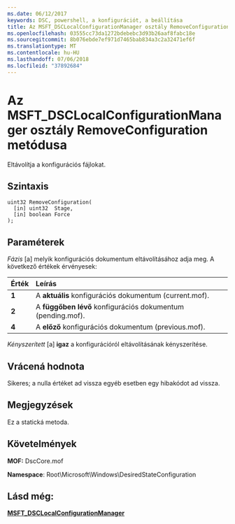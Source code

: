 ```yaml
---
ms.date: 06/12/2017
keywords: DSC, powershell, a konfigurációt, a beállítása
title: Az MSFT_DSCLocalConfigurationManager osztály RemoveConfiguration metódusa
ms.openlocfilehash: 03555cc73da1272bdebebc3d93b26aaf8fabc18e
ms.sourcegitcommit: 8b076ebde7ef971d7465bab834a3c2a32471ef6f
ms.translationtype: MT
ms.contentlocale: hu-HU
ms.lasthandoff: 07/06/2018
ms.locfileid: "37892684"
---
```

# <a name="removeconfiguration-method-of-the-msftdsclocalconfigurationmanager-class"></a>Az MSFT_DSCLocalConfigurationManager osztály RemoveConfiguration metódusa

Eltávolítja a konfigurációs fájlokat.

## <a name="syntax"></a>Szintaxis

```mof
uint32 RemoveConfiguration(
  [in] uint32  Stage,
  [in] boolean Force
);
```

## <a name="parameters"></a>Paraméterek

*Fázis* \[a\] melyik konfigurációs dokumentum eltávolításához adja meg. A következő értékek érvényesek:

|Érték |Leírás |
|:--- |:---|
|**1** | A **aktuális** konfigurációs dokumentum (current.mof). |
|**2** | A **függőben lévő** konfigurációs dokumentum (pending.mof).  |
|**4** | A **előző** konfigurációs dokumentum (previous.mof). |

*Kényszerített* \[a\] **igaz** a konfigurációról eltávolításának kényszerítése.

## <a name="return-value"></a>Vrácená hodnota

Sikeres; a nulla értéket ad vissza egyéb esetben egy hibakódot ad vissza.

## <a name="remarks"></a>Megjegyzések

Ez a statická metoda.

## <a name="requirements"></a>Követelmények

**MOF:** DscCore.mof

**Namespace**: Root\Microsoft\Windows\DesiredStateConfiguration

## <a name="see-also"></a>Lásd még:

[**MSFT_DSCLocalConfigurationManager**](msft-dsclocalconfigurationmanager.md)